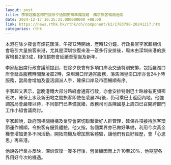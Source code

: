 ```yaml
---
layout: post
title: 李家超稱各部門就除夕通關安排準備就緒　務求旅客暢順過關
date: 2024-12-17 10:25:21.000000000 +08:00
link: https://news.rthk.hk/rthk/ch/component/k2/1783798-20241217.htm
categories: rthk
---
```


本港在除夕夜會有煙花匯演，午夜12時開始，歷時12分鐘，行政長官李家超相信會吸引大量旅客來港，尤其是深圳恢復來港一簽多行安排後，周末由深圳來港的旅客增長2至3成，相信趨勢會延續至聖誕及新年。

李家超出席行政會議前提到，在除夕夜會有多項口岸及交通特別安排，包括羅湖口岸會延長服務時間至凌晨2時，深圳灣口岸通宵服務，落馬洲皇崗口岸亦會24小時服務，當局會增加及靈活調派人手，確保口岸及市面暢順有序。

李家超又表示，當晚港鐵大部分路綫會通宵行駛，亦會安排特別巴士路線有更頻密班次，確保上水及新田站之間旅客即使在凌晨2時後，仍可乘巴士返回內地。他強調當局會嚴陣以待，不同部門已準備就緒，政務司司長陳國基上周四已召開跨部門工作小組會議商討。

李家超說，政府同相關機構及業界會密切聯繫做好人群管理，確保各項接待旅客環節運作暢順，令旅客有優質體驗。他又指，各個業界亦已做好準備，利用今次黃金機會增加更多不同活動，開拓商機及增加旅客體驗，讓他們有良好經歷，會「心思思」再來港。

他說各行業亦反映，深圳恢復一簽多行後，營業額因而上升10至20%，他期望各界用好今次的機遇。

